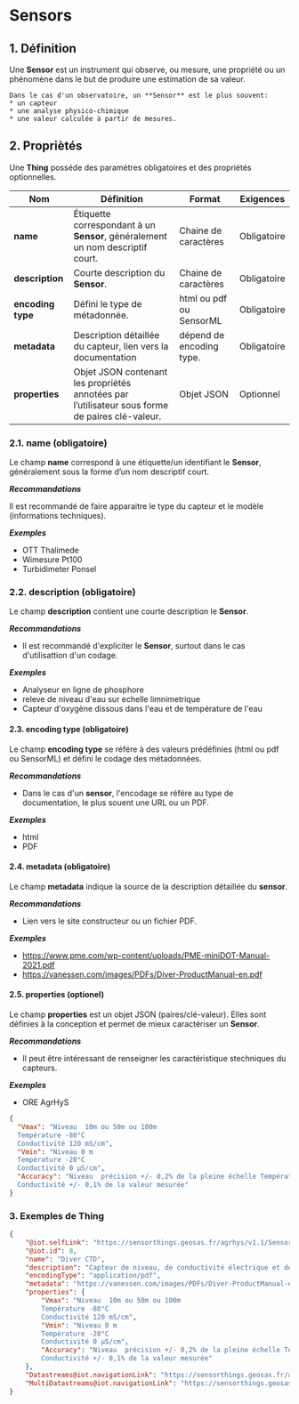 # **Sensors**  

## **1. Définition** 
Une **Sensor** est un instrument qui observe, ou mesure, une propriété ou un phénomène dans le but de produire une estimation de sa valeur.  

```{tip}
Dans le cas d'un observatoire, un **Sensor** est le plus souvent:
* un capteur
* une analyse physico-chimique
* une valeur calculée à partir de mesures.
```

## **2. Propriètés**  
Une **Thing** posséde des paramètres obligatoires et des propriétés optionnelles.

|  Nom |  Définition | Format | Exigences |
|---|---|---|---|
| **name** | Étiquette correspondant à un **Sensor**, généralement un nom descriptif court.| Chaine de caractères  | Obligatoire |
| **description** | Courte description du **Sensor**. | Chaine de caractères  | Obligatoire |
| **encoding type** | Défini le type de métadonnée. | html ou pdf ou SensorML | Obligatoire |
| **metadata** | Description détaillée du capteur, lien vers la documentation | dépend de encoding type. | Obligatoire |
| **properties**  | Objet JSON contenant les propriétés annotées par l’utilisateur sous forme de paires clé-valeur. | Objet JSON  | Optionnel |

### **2.1. name** (obligatoire) 
Le champ **name** correspond à une étiquette/un identifiant le **Sensor**, généralement sous la forme d’un nom descriptif court.

***Recommandations***  

Il est recommandé de faire apparaitre le type du capteur et le modèle (informations techniques).

***Exemples***  

* OTT Thalimede  
* Wimesure Pt100  
* Turbidimeter Ponsel

### **2.2. description** (obligatoire)  

Le champ **description** contient une courte description le **Sensor**.

***Recommandations***  

* Il est recommandé d'expliciter le **Sensor**, surtout dans le cas d'utilisattion d'un codage. 

***Exemples***  

* Analyseur en ligne de phosphore
* releve de niveau d'eau sur echelle limnimetrique
* Capteur d'oxygène dissous dans l'eau et de température de l'eau  

#### **2.3. encoding type** (obligatoire)  

Le champ **encoding type** se référe à des valeurs prédéfinies (html ou pdf ou SensorML) et défini le codage des métadonnées.

***Recommandations***  

* Dans le cas d'un **sensor**, l'encodage se référe au type de documentation, le plus souent une URL ou un PDF. 

***Exemples***  

* html
* PDF

#### **2.4. metadata** (obligatoire)  

Le champ **metadata** indique la source de la description détaillée du **sensor**.

***Recommandations***  

* Lien vers le site constructeur ou un fichier PDF. 

***Exemples***  

* https://www.pme.com/wp-content/uploads/PME-miniDOT-Manual-2021.pdf
* https://vanessen.com/images/PDFs/Diver-ProductManual-en.pdf  

#### **2.5. properties** (optionel)  

Le champ **properties** est un objet JSON (paires/clé-valeur). Elles sont définies à la conception et permet de mieux caractériser un **Sensor**.  

***Recommandations***

* Il peut être intéressant de renseigner les caractéristique stechniques du capteurs.

***Exemples***  

* ORE AgrHyS

```json
{
  "Vmax": "Niveau  10m ou 50m ou 100m
  Température -80°C
  Conductivité 120 mS/cm",
  "Vmin": "Niveau 0 m
  Température -20°C
  Conductivité 0 µS/cm",
  "Accuracy": "Niveau  précision +/- 0,2% de la pleine échelle Température précision +/- 0,2°C
  Conductivité +/- 0,1% de la valeur mesurée"
}
```
### **3. Exemples de Thing**   

```json
{
    "@iot.selfLink": "https://sensorthings.geosas.fr/agrhys/v1.1/Sensors(8)",
    "@iot.id": 8,
    "name": "Diver CTD",
    "description": "Capteur de niveau, de conductivité électrique et de témpérature de l'eau",
    "encodingType": "application/pdf",
    "metadata": "https://vanessen.com/images/PDFs/Diver-ProductManual-en.pdf",
    "properties": {
        "Vmax": "Niveau  10m ou 50m ou 100m
        Température -80°C
        Conductivité 120 mS/cm",
        "Vmin": "Niveau 0 m
        Température -20°C
        Conductivité 0 µS/cm",
        "Accuracy": "Niveau  précision +/- 0,2% de la pleine échelle Température précision +/- 0,2°C
        Conductivité +/- 0,1% de la valeur mesurée"
    },
    "Datastreams@iot.navigationLink": "https://sensorthings.geosas.fr/agrhys/v1.1/Sensors(8)/Datastreams",
    "MultiDatastreams@iot.navigationLink": "https://sensorthings.geosas.fr/agrhys/v1.1/Sensors(8)/MultiDatastreams"
}

```
